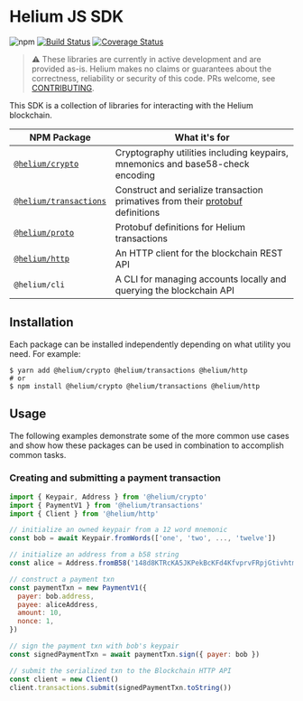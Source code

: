 # Helium JS SDK

![npm](https://img.shields.io/npm/v/@helium/crypto)
[![Build Status](https://travis-ci.com/helium/helium-js.svg?branch=master)](https://travis-ci.com/helium/helium-js)
[![Coverage Status](https://coveralls.io/repos/github/helium/helium-js/badge.svg?branch=master)](https://coveralls.io/github/helium/helium-js?branch=master)

> :warning: These libraries are currently in active development and are provided as-is. Helium makes no claims or guarantees about the correctness, reliability or security of this code. PRs welcome, see [CONTRIBUTING](https://github.com/heilum/helium-js/blob/master/CONTRIBUTING.md).


This SDK is a collection of libraries for interacting with the Helium blockchain.


| NPM Package | What it's for |
|-------------------------------------------------------------------------------------------------|----------------------------------------------------------------------------------------------------------------------------------|
| [`@helium/crypto`](https://github.com/helium/helium-js/tree/master/packages/crypto) | Cryptography utilities including keypairs, mnemonics and base58-check encoding |
| [`@helium/transactions`](https://github.com/helium/helium-js/tree/master/packages/transactions) | Construct and serialize transaction primatives from their [protobuf](https://developers.google.com/protocol-buffers) definitions |
| [`@helium/proto`](https://github.com/helium/proto) | Protobuf definitions for Helium transactions |
| [`@helium/http`](https://github.com/helium/helium-js/tree/master/packages/http) | An HTTP client for the blockchain REST API |
| `@helium/cli` | A CLI for managing accounts locally and querying the blockchain API |


## Installation
Each package can be installed independently depending on what utility you need. For example:

```shell
$ yarn add @helium/crypto @helium/transactions @helium/http
# or
$ npm install @helium/crypto @helium/transactions @helium/http
```

## Usage
The following examples demonstrate some of the more common use cases and show how these packages can be used in combination to accomplish common tasks.

### Creating and submitting a payment transaction

```js
import { Keypair, Address } from '@helium/crypto'
import { PaymentV1 } from '@helium/transactions'
import { Client } from '@helium/http'

// initialize an owned keypair from a 12 word mnemonic
const bob = await Keypair.fromWords(['one', 'two', ..., 'twelve'])

// initialize an address from a b58 string
const alice = Address.fromB58('148d8KTRcKA5JKPekBcKFd4KfvprvFRpjGtivhtmRmnZ8MFYnP3')

// construct a payment txn
const paymentTxn = new PaymentV1({
  payer: bob.address,
  payee: aliceAddress,
  amount: 10,
  nonce: 1,
})

// sign the payment txn with bob's keypair
const signedPaymentTxn = await paymentTxn.sign({ payer: bob })

// submit the serialized txn to the Blockchain HTTP API
const client = new Client()
client.transactions.submit(signedPaymentTxn.toString())
```
